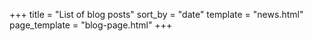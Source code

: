 +++
title = "List of blog posts"
sort_by = "date"
template = "news.html"
page_template = "blog-page.html"
+++
